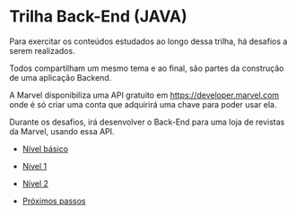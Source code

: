# Trilha Back-End (JAVA)

Para exercitar os conteúdos estudados ao longo dessa trilha, há desafios a serem realizados.

Todos compartilham um mesmo tema e ao final, são partes da construção de uma aplicação Backend.

A Marvel disponibiliza uma API gratuito em https://developer.marvel.com onde é só criar uma conta que adquirirá uma chave para poder usar ela.

Durante os desafios, irá desenvolver o Back-End para uma loja de revistas da Marvel, usando essa API.

- [Nível básico](https://github.com/GuillaumeFalourd/java-backend-trail/blob/main/PT/basico.md)
- [Nível 1](https://github.com/GuillaumeFalourd/java-backend-trail/blob/main/PT/nivel1.md)
- [Nível 2](https://github.com/GuillaumeFalourd/java-backend-trail/blob/main/PT/nivel2.md)

- [Próximos passos](https://github.com/zup-academy/nosso-cartao-documentacao)
